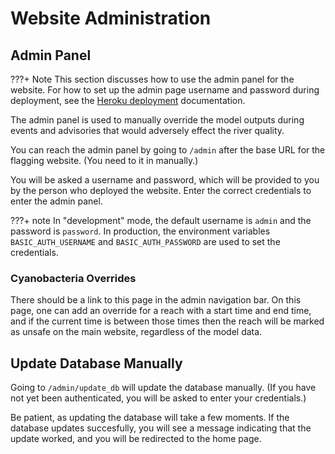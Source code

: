 # Website Administration

## Admin Panel

???+ Note
    This section discusses how to use the admin panel for the website. For how to set up the admin page username and password during deployment, see the [Heroku deployment](cloud/heroku_deployment) documentation.

The admin panel is used to manually override the model outputs during events and advisories that would adversely effect the river quality.

You can reach the admin panel by going to `/admin` after the base URL for the flagging website. (You need to it in manually.)

You will be asked a username and password, which will be provided to you by the person who deployed the website. Enter the correct credentials to enter the admin panel.

???+ note
    In "development" mode, the default username is `admin` and the password is `password`. In production, the environment variables `BASIC_AUTH_USERNAME` and `BASIC_AUTH_PASSWORD` are used to set the credentials.

### Cyanobacteria Overrides

There should be a link to this page in the admin navigation bar.
On this page, one can add an override for a reach with a start time and end time,
and if the current time is between those times then the reach will be marked as
unsafe on the main website, regardless of the model data.

## Update Database Manually

Going to `/admin/update_db` will update the database manually. (If you have not yet been authenticated, you will be asked to enter your credentials.)

Be patient, as updating the database will take a few moments. If the database updates succesfully, you will see a message indicating that the update worked, and you will be redirected to the home page.
